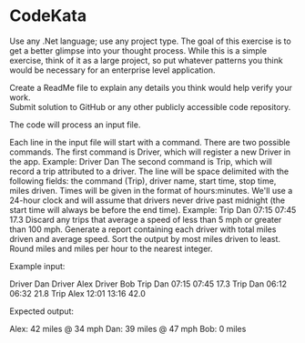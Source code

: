 # CodeKata

Use any .Net language; use any project type.  The goal of this exercise is to get a better glimpse into your thought process.  While this is a simple exercise, think of it as a large project, so put whatever patterns you think would be necessary for an enterprise level application. 



Create a ReadMe file to explain any details you think would help verify your work.   
Submit solution to GitHub or any other publicly accessible code repository.

The code will process an input file. 

Each line in the input file will start with a command. There are two possible commands.
The first command is Driver, which will register a new Driver in the app. Example:
Driver Dan
The second command is Trip, which will record a trip attributed to a driver. The line will be space delimited with the following fields: the command (Trip), driver name, start time, stop time, miles driven. Times will be given in the format of hours:minutes. We'll use a 24-hour clock and will assume that drivers never drive past midnight (the start time will always be before the end time). Example:
Trip Dan 07:15 07:45 17.3
Discard any trips that average a speed of less than 5 mph or greater than 100 mph.
Generate a report containing each driver with total miles driven and average speed. Sort the output by most miles driven to least. Round miles and miles per hour to the nearest integer.

Example input:

Driver Dan
Driver Alex
Driver Bob
Trip Dan 07:15 07:45 17.3
Trip Dan 06:12 06:32 21.8
Trip Alex 12:01 13:16 42.0

Expected output:

Alex: 42 miles @ 34 mph
Dan: 39 miles @ 47 mph
Bob: 0 miles
